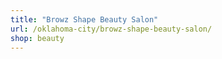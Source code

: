 ```yaml
---
title: "Browz Shape Beauty Salon"
url: /oklahoma-city/browz-shape-beauty-salon/
shop: beauty
---
```

